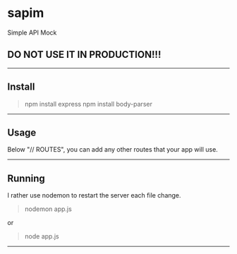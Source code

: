 # sapim
Simple API Mock

## DO NOT USE IT IN PRODUCTION!!!

---

## Install

> npm install express
> npm install body-parser

---


## Usage

Below "// ROUTES", you can add any other routes that your app will use.

---


## Running

I rather use nodemon to restart the server each file change.

> nodemon app.js

or

> node app.js

---
